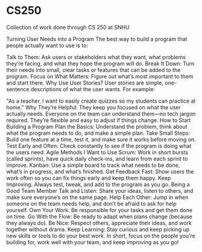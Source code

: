 # CS250
Collection of work done through CS 250 at SNHU

Turning User Needs into a Program
The best way to build a program that people actually want to use is to:

Talk to Them: Ask users or stakeholders what they want, what problems they’re facing, and what they hope the program will do.
Break It Down: Turn their needs into small, clear tasks or features that can be added to the program.
Focus on What Matters: Figure out what’s most important to them and start there.
Why Use User Stories?
User stories are simple, one-sentence descriptions of what the user wants. For example:

"As a teacher, I want to easily create quizzes so my students can practice at home."
Why They’re Helpful:
They keep you focused on what the user actually needs.
Everyone on the team can understand them—no tech jargon required.
They’re flexible and easy to adjust if things change.
How to Start Building a Program
Plan the Basics: Understand the problem, think about what the program needs to do, and make a simple plan.
Take Small Steps: Build one feature at a time, test it, and make sure it works before moving on.
Test Early and Often: Check constantly to see if the program is doing what the users need.
Agile Methods I Want to Use
Scrum: Work in short bursts (called sprints), have quick daily check-ins, and learn from each sprint to improve.
Kanban: Use a simple board to track what needs to be done, what’s in progress, and what’s finished.
Get Feedback Fast: Show users the work often so you can fix things early and keep them happy.
Keep Improving: Always test, tweak, and add to the program as you go.
Being a Good Team Member
Talk and Listen: Share your ideas, listen to others, and make sure everyone’s on the same page.
Help Each Other: Jump in when someone on the team needs help, and don’t be afraid to ask for help yourself.
Own Your Work: Be responsible for your tasks and get them done on time.
Go With the Flow: Be ready to adapt when plans change (because they always do).
Be Nice: Respect others, appreciate their ideas, and work together without drama.
Keep Learning: Stay curious and keep picking up new skills or tools to do your best work.
In short, focus on the people you’re building for, work well with your team, and keep improving as you go!

